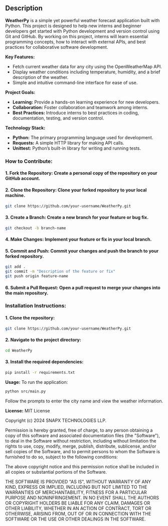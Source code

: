 ## Description

**WeatherPy** is a simple yet powerful weather forecast application built with Python. This project is designed to help new interns and beginner developers get started with Python development and version control using Git and GitHub. By working on this project, interns will learn essential programming concepts, how to interact with external APIs, and best practices for collaborative software development.

**Key Features:**
- Fetch current weather data for any city using the OpenWeatherMap API.
- Display weather conditions including temperature, humidity, and a brief description of the weather.
- Simple and intuitive command-line interface for ease of use.

**Project Goals:**
- **Learning:** Provide a hands-on learning experience for new developers.
- **Collaboration:** Foster collaboration and teamwork among interns.
- **Best Practices:** Introduce interns to best practices in coding, documentation, testing, and version control.

**Technology Stack:**
- **Python:** The primary programming language used for development.
- **Requests:** A simple HTTP library for making API calls.
- **Unittest:** Python’s built-in library for writing and running tests.

### 
### **How to Contribute:**
#### 1. **Fork the Repository:** Create a personal copy of the repository on your GitHub account.
#### 2. **Clone the Repository:** Clone your forked repository to your local machine.
   ```bash
   git clone https://github.com/your-username/WeatherPy.git
   ```
#### 3. **Create a Branch:** Create a new branch for your feature or bug fix.
   ```bash
   git checkout -b branch-name
   ```
#### 4. **Make Changes:** Implement your feature or fix in your local branch.
#### 5. **Commit and Push:** Commit your changes and push the branch to your forked repository.
   ```bash
   git add .
   git commit -m "Description of the feature or fix"
   git push origin feature-name
   ```
#### 6. **Submit a Pull Request:** Open a pull request to merge your changes into the main repository.

### 
### **Installation Instructions:**
#### 1. Clone the repository:
   ```bash
   git clone https://github.com/your-username/WeatherPy.git
   ```
#### 2. Navigate to the project directory:
   ```bash
   cd WeatherPy
   ```
#### 3. Install the required dependencies:
   ```bash
   pip install -r requirements.txt
   ```

**Usage:**
To run the application:
```bash
python src/main.py
```
Follow the prompts to enter the city name and view the weather information.

**License:**
MIT License

Copyright (c) 2024 SNAPX TECHNOLOGIES LLP.

Permission is hereby granted, free of charge, to any person obtaining a copy of this software and associated documentation files (the "Software"), to deal in the Software without restriction, including without limitation the rights to use, copy, modify, merge, publish, distribute, sublicense, and/or sell copies of the Software, and to permit persons to whom the Software is furnished to do so, subject to the following conditions:

The above copyright notice and this permission notice shall be included in all copies or substantial portions of the Software.

THE SOFTWARE IS PROVIDED "AS IS", WITHOUT WARRANTY OF ANY KIND, EXPRESS OR IMPLIED, INCLUDING BUT NOT LIMITED TO THE WARRANTIES OF MERCHANTABILITY, FITNESS FOR A PARTICULAR PURPOSE AND NONINFRINGEMENT. IN NO EVENT SHALL THE AUTHORS OR COPYRIGHT HOLDERS BE LIABLE FOR ANY CLAIM, DAMAGES OR OTHER LIABILITY, WHETHER IN AN ACTION OF CONTRACT, TORT OR OTHERWISE, ARISING FROM, OUT OF OR IN CONNECTION WITH THE SOFTWARE OR THE USE OR OTHER DEALINGS IN THE SOFTWARE.
